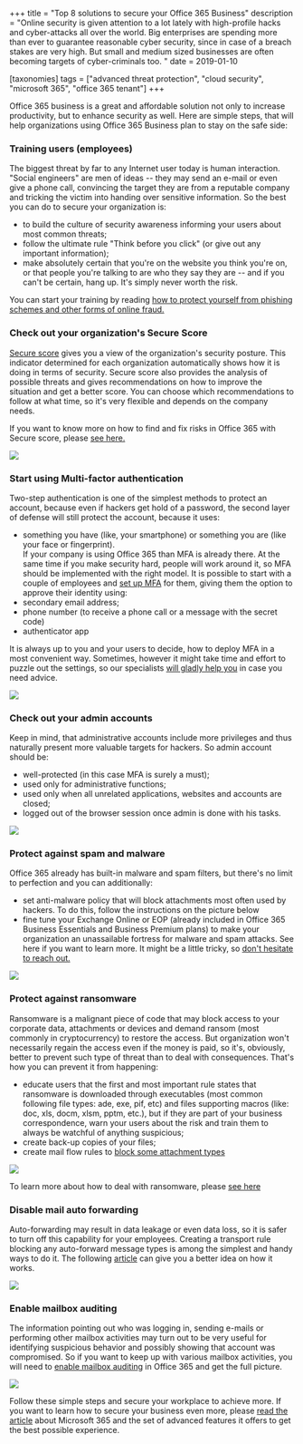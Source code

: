 +++
title = "Top 8 solutions to secure your Office 365 Business"
description = "Online security is given attention to a lot lately with high-profile hacks and cyber-attacks all over the world. Big enterprises are spending more than ever to guarantee reasonable cyber security, since in case of a breach stakes are very high. But small and medium sized businesses are often becoming targets of cyber-criminals too. "
date = 2019-01-10

[taxonomies]
tags = ["advanced threat protection", "cloud security", "microsoft 365", "office 365 tenant"]
+++

Office 365 business is a great and affordable solution not only to
increase productivity, but to enhance security as well. Here are simple
steps, that will help organizations using Office 365 Business plan to
stay on the safe side:

### Training users (employees)

The biggest threat by far to any Internet user today is human
interaction. "Social engineers" are men of ideas -- they may send an
e-mail or even give a phone call, convincing the target they are from a
reputable company and tricking the victim into handing over sensitive
information. So the best you can do to secure your organization is:

-   to build the culture of security awareness informing your users
    about most common threats;
-   follow the ultimate rule "Think before you click" (or give out any
    important information);
-   make absolutely certain that you're on the website you think you're
    on, or that people you're talking to are who they say they are --
    and if you can't be certain, hang up. It's simply never worth the
    risk.

You can start your training by reading [how to protect yourself from
phishing schemes and other forms of online
fraud.](https://support.office.com/en-us/article/protect-yourself-from-phishing-schemes-and-other-forms-of-online-fraud-be0de46a-29cd-4c59-aaaf-136cf177d593)

### Check out your organization's Secure Score

[Secure
score](https://docs.microsoft.com/en-us/office365/securitycompliance/office-365-secure-score)
gives you a view of the organization's security posture. This indicator
determined for each organization automatically shows how it is doing in
terms of security. Secure score also provides the analysis of possible
threats and gives recommendations on how to improve the situation and
get a better score. You can choose which recommendations to follow at
what time, so it's very flexible and depends on the company needs.

If you want to know more on how to find and fix risks in Office 365 with
Secure score, please [see
here.](https://social.technet.microsoft.com/wiki/contents/articles/36430.office-365-secure-score-find-and-fix-risks-in-office-365.aspx)

![](https://o365hq.com/images/191.png)

### Start using Multi-factor authentication

Two-step authentication is one of the simplest methods to protect an
account, because even if hackers get hold of a password, the second
layer of defense will still protect the account, because it uses:

-   something you have (like, your smartphone) or something you are
    (like your face or fingerprint).\
    If your company is using Office 365 than MFA is already
    there. At the same time if you make security hard, people will work
    around it, so MFA should be implemented with the right
    model. It is possible to start with a couple of employees and [set
    up
    MFA](https://docs.microsoft.com/en-us/office365/admin/security-and-compliance/set-up-multi-factor-authentication?view=o365-worldwide)
    for them, giving them the option to approve their identity using:
-   secondary email address;
-   phone number (to receive a phone call or a message with the secret
    code)
-   authenticator app

It is always up to you and your users to decide, how to deploy
MFA in a most convenient way. Sometimes, however it might take
time and effort to puzzle out the settings, so our specialists [will
gladly help
you](https://o365hq.com/services/free-office-365-security-assessment-service)
in case you need advice.

![](https://o365hq.com/images/192.png)

### Check out your admin accounts

Keep in mind, that administrative accounts include more privileges and
thus naturally present more valuable targets for hackers. So admin
account should be:

-   well-protected (in this case MFA is surely a must);
-   used only for administrative functions;
-   used only when all unrelated applications, websites and accounts are
    closed;
-   logged out of the browser session once admin is done with his tasks.

![](https://o365hq.com/images/193.png)

### Protect against spam and malware

Office 365 already has built-in malware and spam filters, but there's no
limit to perfection and you can additionally:

-   set anti-malware policy that will block attachments most often used
    by hackers. To do this, follow the instructions on the picture below
-   fine tune your Exchange Online or EOP (already included in
    Office 365 Business Essentials and Business Premium plans) to make
    your organization an unassailable fortress for malware and spam
    attacks. See here if you want to learn more. It might be a little
    tricky, so [don't hesitate to reach
    out.](https://o365hq.com/services/free-office-365-security-assessment-service)

![](https://o365hq.com/images/194.png)

### Protect against ransomware

Ransomware is a malignant piece of code that may block access to your
corporate data, attachments or devices and demand ransom (most commonly
in cryptocurrency) to restore the access. But organization won't
necessarily regain the access even if the money is paid, so it's,
obviously, better to prevent such type of threat than to deal with
consequences. That's how you can prevent it from happening:

-   educate users that the first and most important rule states that
    ransomware is downloaded through executables (most common following
    file types: ade, exe, pif, etc) and files supporting macros (like:
    doc, xls, docm, xlsm, pptm, etc.), but if they are part of your
    business correspondence, warn your users about the risk and train
    them to always be watchful of anything suspicious;
-   create back-up copies of your files;
-   create mail flow rules to [block some attachment
    types](https://docs.microsoft.com/en-us/exchange/security-and-compliance/mail-flow-rules/inspect-message-attachments)

![](https://o365hq.com/images/195.png)

To learn more about how to deal with ransomware, please [see
here](https://blogs.technet.microsoft.com/office365security/how-to-deal-with-ransomware/)

### Disable mail auto forwarding

Auto-forwarding may result in data leakage or even data loss, so it is
safer to turn off this capability for your employees. Creating a
transport rule blocking any auto-forward message types is among the
simplest and handy ways to do it. The following
[article](https://blogs.technet.microsoft.com/exovoice/2017/12/07/disable-automatic-forwarding-in-office-365-and-exchange-server-to-prevent-information-leakage/)
can give you a better idea on how it works.

![](https://o365hq.com/images/196.png)

### Enable mailbox auditing

The information pointing out who was logging in, sending e-mails or
performing other mailbox activities may turn out to be very useful for
identifying suspicious behavior and possibly showing that account was
compromised. So if you want to keep up with various mailbox activities,
you will need to [enable mailbox
auditing](https://docs.microsoft.com/en-us/office365/securitycompliance/enable-mailbox-auditing)
in Office 365 and get the full picture.

![](https://o365hq.com/images/197.png)

Follow these simple steps and secure your workplace to achieve more. If
you want to learn how to secure your business even more, please [read
the
article](https://o365hq.com/blog/9-easy-and-smart-ways-to-enhance-your-security-with-microsoft-365-business)
about Microsoft 365 and the set of advanced features it offers to get
the best possible experience.